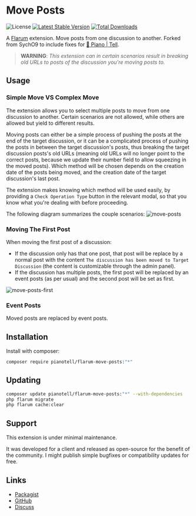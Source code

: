 # Move Posts

![License](https://img.shields.io/badge/license-MIT-blue.svg) [![Latest Stable Version](https://img.shields.io/packagist/v/pianotell/flarum-move-posts.svg)](https://packagist.org/packages/pianotell/flarum-move-posts) [![Total Downloads](https://img.shields.io/packagist/dt/pianotell/flarum-move-posts.svg)](https://packagist.org/packages/pianotell/flarum-move-posts)

A [Flarum](http://flarum.org) extension. Move posts from one discussion to another. Forked from SychO9 to include fixes for [🎹 Piano | Tell](https://forum.pianotell.com).

> **WARNING**: *This extension can in certain scenarios result in breaking old URLs to posts of the discussion you're moving posts to.*

## Usage

### Simple Move VS Complex Move
The extension allows you to select multiple posts to move from one discussion to another. Certain scenarios are not allowed, while others are allowed but yield to different results.

Moving posts can either be a simple process of pushing the posts at the end of the target discussion, or it can be a complicated process of pushing the posts in between the target discussion's posts, thus breaking the target discussion posts's old URLs (meaning old URLs will no longer point to the correct posts, because we update their number field to allow squeezing in the moved posts).
Which method will be chosen depends on the creation date of the posts being moved, and the creation date of the target discussion's last post.

The extension makes knowing which method will be used easily, by providing a `Check Operation Type` button in the relevant modal, so that you know what you're dealing with before proceeding.

The following diagram summarizes the couple scenarios:
![move-posts](https://user-images.githubusercontent.com/20267363/130121880-9a7303da-bfea-43fa-99d9-46af7bec6669.png)

### Moving The First Post
When moving the first post of a discussion:
* If the discussion only has that one post, that post will be replace by a normal post with the content `The discussion has been moved to Target Discussion` (the content is customizable through the admin panel).
* If the discussion has multiple posts, the first post will be replaced by an event posts (as per usual) and the second post will be set as first.

![move-posts-first](https://user-images.githubusercontent.com/20267363/130121900-8b6f1239-cfe3-4745-949a-b72ac8dbcafb.png)

### Event Posts
Moved posts are replaced by event posts.

## Installation

Install with composer:

```sh
composer require pianotell/flarum-move-posts:"*"
```

## Updating

```sh
composer update pianotell/flarum-move-posts:"*" --with-dependencies
php flarum migrate
php flarum cache:clear
```

## Support
This extension is under minimal maintenance.

It was developed for a client and released as open-source for the benefit of the community.
I might publish simple bugfixes or compatibility updates for free.

## Links

- [Packagist](https://packagist.org/packages/pianotell/flarum-move-posts)
- [GitHub](https://github.com/PrimateCoder/flarum-move-posts)
- [Discuss](https://discuss.flarum.org/d/28824-move-posts)
